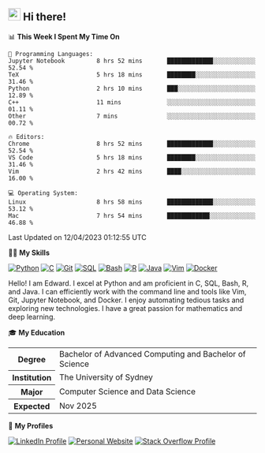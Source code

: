 ## <a href="#"><img src="https://media.giphy.com/media/hvRJCLFzcasrR4ia7z/giphy.gif" width="25px" height="25px"></a> Hi there!

<!--START_SECTION:waka-->
📊 **This Week I Spent My Time On** 

```text
💬 Programming Languages: 
Jupyter Notebook         8 hrs 52 mins       █████████████░░░░░░░░░░░░   52.54 % 
TeX                      5 hrs 18 mins       ████████░░░░░░░░░░░░░░░░░   31.46 % 
Python                   2 hrs 10 mins       ███░░░░░░░░░░░░░░░░░░░░░░   12.89 % 
C++                      11 mins             ░░░░░░░░░░░░░░░░░░░░░░░░░   01.11 % 
Other                    7 mins              ░░░░░░░░░░░░░░░░░░░░░░░░░   00.72 % 

🔥 Editors: 
Chrome                   8 hrs 52 mins       █████████████░░░░░░░░░░░░   52.54 % 
VS Code                  5 hrs 18 mins       ████████░░░░░░░░░░░░░░░░░   31.46 % 
Vim                      2 hrs 42 mins       ████░░░░░░░░░░░░░░░░░░░░░   16.00 % 

💻 Operating System: 
Linux                    8 hrs 58 mins       █████████████░░░░░░░░░░░░   53.12 % 
Mac                      7 hrs 54 mins       ████████████░░░░░░░░░░░░░   46.88 % 
```


 Last Updated on 12/04/2023 01:12:55 UTC
<!--END_SECTION:waka-->

💪🏻 **My Skills**

[![Python](https://img.shields.io/badge/-Python-yellow?style=flat-square&logo=Python)](#)
[![C     ](https://img.shields.io/badge/-C-blue?style=flat-square&logo=C)](#)
[![Git   ](https://img.shields.io/badge/-Git-grey?style=flat-square&logo=Git)](#)
[![SQL   ](https://img.shields.io/badge/-SQL-grey?style=flat-square&logo=SQLite)](#)
[![Bash  ](https://img.shields.io/badge/-Bash-grey?style=flat-square&logo=GNU-Bash)](#)
[![R     ](https://img.shields.io/badge/-R-grey?style=flat-square&logo=R)](#)
[![Java  ](https://img.shields.io/badge/-Java-grey?style=flat-square&logo=OpenJDK)](#)
[![Vim   ](https://img.shields.io/badge/-Vim-grey?style=flat-square&logo=Vim)](#)
[![Docker](https://img.shields.io/badge/-Docker-grey?style=flat-square&logo=Docker)](#)

Hello! I am Edward. I excel at Python and am proficient in C, SQL, Bash, R, and
Java. I can efficiently work with the command line and tools like Vim, Git,
Jupyter Notebook, and Docker. I enjoy automating tedious tasks and exploring new
technologies. I have a great passion for mathematics and deep learning.

🎓 **My Education**

<table>
<tr>
    <th>Degree</th>
    <td>Bachelor of Advanced Computing and Bachelor of Science</td>
</tr>
<tr>
    <th>Institution</th>
    <td>The University of Sydney</td>
</tr>
<tr>
    <th>Major</th>
    <td>Computer Science and Data Science</td>
</tr>
<tr>
    <th>Expected</th>
    <td>Nov 2025</td>
</tr>
</table>

🔗 **My Profiles**

[![LinkedIn Profile](https://img.shields.io/badge/-LinkedIn-blue?style=social&logo=LinkedIn)](https://www.linkedin.com/in/edward-ji)
[![Personal Website](https://img.shields.io/badge/-Personal%20Website-blue?style=social&logo=Bootstrap)](https://edwardji.dev)
[![Stack Overflow Profile](https://img.shields.io/badge/-Stack%20Overflow-blue?style=social&logo=StackOverflow)](https://stackoverflow.com/users/11658924)
